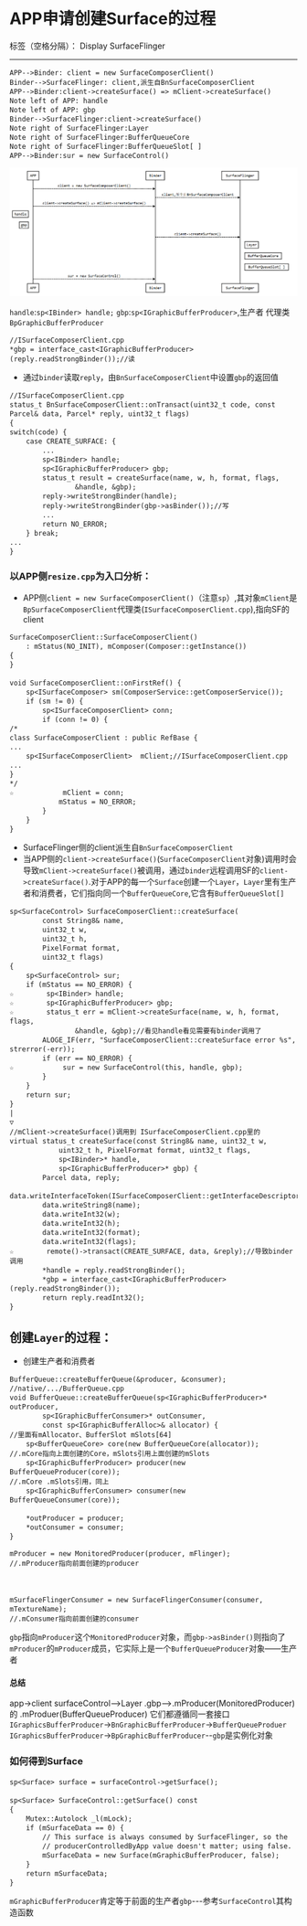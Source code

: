 ﻿# APP申请创建Surface的过程

标签（空格分隔）： Display SurfaceFlinger

---

```seq
APP-->Binder: client = new SurfaceComposerClient()
Binder-->SurfaceFlinger: client,派生自BnSurfaceComposerClient
APP-->Binder:client->createSurface() => mClient->createSurface()
Note left of APP: handle
Note left of APP: gbp
Binder-->SurfaceFlinger:client->createSurface()
Note right of SurfaceFlinger:Layer
Note right of SurfaceFlinger:BufferQueueCore
Note right of SurfaceFlinger:BufferQueueSlot[ ]
APP-->Binder:sur = new SurfaceControl()

```
![app申请、创建surface的过程](app%E7%94%B3%E8%AF%B7%E3%80%81%E5%88%9B%E5%BB%BAsurface%E7%9A%84%E8%BF%87%E7%A8%8B.png)

`handle`:`sp<IBinder> handle;`
`gbp`:`sp<IGraphicBufferProducer>`,生产者 代理类`BpGraphicBufferProducer`

```
//ISurfaceComposerClient.cpp
*gbp = interface_cast<IGraphicBufferProducer>(reply.readStrongBinder());//读
```
* 通过`binder`读取`reply`，由`BnSurfaceComposerClient`中设置`gbp`的返回值
```
//ISurfaceComposerClient.cpp
status_t BnSurfaceComposerClient::onTransact(uint32_t code, const Parcel& data, Parcel* reply, uint32_t flags)
{
switch(code) {
    case CREATE_SURFACE: {
        ...
        sp<IBinder> handle;
        sp<IGraphicBufferProducer> gbp;
        status_t result = createSurface(name, w, h, format, flags,
                &handle, &gbp);
        reply->writeStrongBinder(handle);
        reply->writeStrongBinder(gbp->asBinder());//写
        ...
        return NO_ERROR;
    } break;
...
}
```

### 以APP侧`resize.cpp`为入口分析：
* APP侧`client = new SurfaceComposerClient()`（注意`sp`）,其对象`mClient`是`BpSurfaceComposerClient`代理类(`ISurfaceComposerClient.cpp`),指向SF的client

```
SurfaceComposerClient::SurfaceComposerClient()
    : mStatus(NO_INIT), mComposer(Composer::getInstance())
{
}

void SurfaceComposerClient::onFirstRef() {
    sp<ISurfaceComposer> sm(ComposerService::getComposerService());
    if (sm != 0) {
        sp<ISurfaceComposerClient> conn;
        if (conn != 0) {
/*
class SurfaceComposerClient : public RefBase {
...
    sp<ISurfaceComposerClient>  mClient;//ISurfaceComposerClient.cpp
...
}
*/
☆            mClient = conn;
            mStatus = NO_ERROR;
        }
    }
}
```
* SurfaceFlinger侧的client派生自`BnSurfaceComposerClient`
* 当APP侧的`client->createSurface()`(`SurfaceComposerClient`对象)调用时会导致`mClient->createSurface()`被调用，通过`binder`远程调用SF的`client->createSurface()`.对于APP的每一个`Surface`创建一个`Layer`，`Layer`里有生产者和消费者，它们指向同一个`BufferQueueCore`,它含有`BufferQueueSlot[]`

```
sp<SurfaceControl> SurfaceComposerClient::createSurface(
        const String8& name,
        uint32_t w,
        uint32_t h,
        PixelFormat format,
        uint32_t flags)
{
    sp<SurfaceControl> sur;
    if (mStatus == NO_ERROR) {
☆        sp<IBinder> handle;
☆        sp<IGraphicBufferProducer> gbp;
☆        status_t err = mClient->createSurface(name, w, h, format, flags,
                &handle, &gbp);//看见handle看见需要有binder调用了
        ALOGE_IF(err, "SurfaceComposerClient::createSurface error %s", strerror(-err));
        if (err == NO_ERROR) {
☆            sur = new SurfaceControl(this, handle, gbp);
        }
    }
    return sur;
}
|
▽
//mClient->createSurface()调用到 ISurfaceComposerClient.cpp里的
virtual status_t createSurface(const String8& name, uint32_t w,
            uint32_t h, PixelFormat format, uint32_t flags,
            sp<IBinder>* handle,
            sp<IGraphicBufferProducer>* gbp) {
        Parcel data, reply;
        data.writeInterfaceToken(ISurfaceComposerClient::getInterfaceDescriptor());
        data.writeString8(name);
        data.writeInt32(w);
        data.writeInt32(h);
        data.writeInt32(format);
        data.writeInt32(flags);
☆        remote()->transact(CREATE_SURFACE, data, &reply);//导致binder调用
        *handle = reply.readStrongBinder();
        *gbp = interface_cast<IGraphicBufferProducer>(reply.readStrongBinder());
        return reply.readInt32();
}
```

## 创建`Layer`的过程：
* 创建生产者和消费者
```
BufferQueue::createBufferQueue(&producer, &consumer);
//native/.../BufferQueue.cpp
void BufferQueue::createBufferQueue(sp<IGraphicBufferProducer>* outProducer,
        sp<IGraphicBufferConsumer>* outConsumer,
        const sp<IGraphicBufferAlloc>& allocator) {
//里面有mAllocator、BufferSlot mSlots[64]
    sp<BufferQueueCore> core(new BufferQueueCore(allocator));
//.mCore指向上面创建的Core，mSlots引用上面创建的mSlots
    sp<IGraphicBufferProducer> producer(new BufferQueueProducer(core));
//.mCore .mSlots引用，同上
    sp<IGraphicBufferConsumer> consumer(new BufferQueueConsumer(core));

    *outProducer = producer;
    *outConsumer = consumer;
}
```

```
mProducer = new MonitoredProducer(producer, mFlinger);
//.mProducer指向前面创建的producer



mSurfaceFlingerConsumer = new SurfaceFlingerConsumer(consumer, mTextureName);
//.mConsumer指向前面创建的consumer

```
`gbp`指向`mProducer`这个`MonitoredProducer`对象，而`gbp->asBinder()`则指向了`mProducer`的`mProducer`成员，它实际上是一个`BufferQueueProducer`对象——生产者

#### 总结
app->client
surfaceControl-->Layer
.gbp-->.mProducer(MonitoredProducer)的 .mProduer(BufferQueueProducer)
它们都遵循同一套接口`IGraphicsBufferProducer`->`BnGraphicBufferProducer`->`BufferQueueProduer`
`IGraphicsBufferProducer`->`BpGraphicBufferProducer`--`gbp`是实例化对象

### 如何得到Surface
```
sp<Surface> surface = surfaceControl->getSurface();

sp<Surface> SurfaceControl::getSurface() const
{
    Mutex::Autolock _l(mLock);
    if (mSurfaceData == 0) {
        // This surface is always consumed by SurfaceFlinger, so the
        // producerControlledByApp value doesn't matter; using false.
        mSurfaceData = new Surface(mGraphicBufferProducer, false);
    }
    return mSurfaceData;
}
```
`mGraphicBufferProducer`肯定等于前面的生产者`gbp`---参考`SurfaceControl`其构造函数
